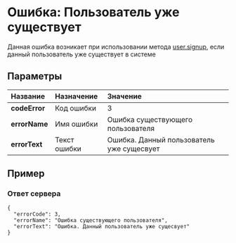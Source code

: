 # Ошибка: Пользователь уже существует <a name="UserAlreadyExistsError"/>
Данная ошибка возникает при использовании метода [user.signup](#user.signup), если данный пользователь уже существует в системе

## Параметры
| Название     | Назначение     | Значение
| :------------- | :------------- | :------------- |
| **codeError**      | Код ошибки |  3
**errorName** | Имя ошибки | Ошибка существующего пользователя
**errorText** | Текст ошибки | Ошибка. Данный пользователь уже сущесвует

## Пример

### Ответ сервера

```
{
  "errorCode": 3,
  "errorName": "Ошибка существующего пользователя",
  "errorText": "Ошибка. Данный пользователь уже сущесвует"
}
```
